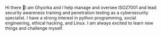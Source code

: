 Hi there 👋I am Ghyorka and I help manage and oversee ISO27001 and lead security awareness training and penetration testing as a cybersecurity specialist. I have a strong interest in python programming, social engineering, ethical hacking, and Linux. I am always excited to learn new things and challenge myself.
